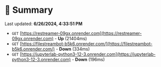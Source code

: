 # 📖 Summary
Last updated: **6/26/2024, 4:33:51 PM**

- `GET` [https://restreamer-09gx.onrender.com](https://restreamer-09gx.onrender.com) - **Up** (21404ms)
- `GET` [https://filestreambot-b5k6.onrender.com/](https://filestreambot-b5k6.onrender.com/) - **Down** (334ms)
- `GET` [https://jupyterlab-python3-12-3.onrender.com](https://jupyterlab-python3-12-3.onrender.com) - **Down** (196ms)
